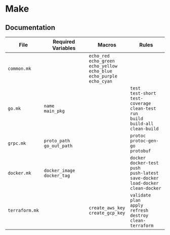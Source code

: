# Make

## Documentation

| File | Required Variables | Macros | Rules |
|------|--------------------|--------|-------|
| `common.mk` | | `echo_red` <br/> `echo_green` <br/> `echo_yellow` <br/> `echo_blue` <br/> `echo_purple` <br/> `echo_cyan` | |
| `go.mk` | `name` <br/> `main_pkg` | | `test` <br/> `test-short` <br/> `test-coverage` <br/> `clean-test` <br/> `run` <br/> `build` <br/> `build-all` <br/> `clean-build` |
| `grpc.mk` | `proto_path` <br/> `go_out_path` | | `protoc` <br/> `protoc-gen-go` <br/> `protobuf` |
| `docker.mk` | `docker_image` <br/> `docker_tag` | | `docker` <br/> `docker-test` <br/> `push` <br/> `push-latest` <br/> `save-docker` <br/> `load-docker` <br/> `clean-docker` |
| `terraform.mk` | | `create_aws_key` <br/> `create_gcp_key` | `validate` <br/> `plan` <br/> `apply` <br/> `refresh` <br/> `destroy` <br/> `clean-terraform` |
